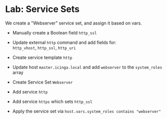 Lab: Service Sets
=================

We create a "Webserver" service set, and assign it based on vars.

* Manually create a Boolean field `http_ssl`
* Update external `http` command and add fields for:\
  `http_vhost`, `http_ssl`, `http_uri`

* Create service template `http`
* Update host `master.icinga.local` and add `webserver` to the `system_roles` array
* Create Service Set `Webserver`
* Add service `http`
* Add service `https` which sets `http_ssl`
* Apply the service set via `host.vars.system_roles contains "webserver"`
